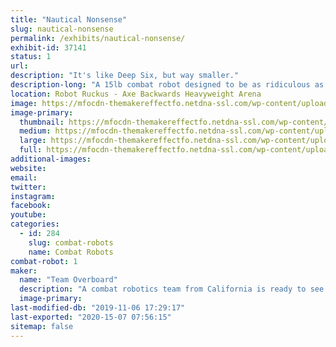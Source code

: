 ```yaml
---
title: "Nautical Nonsense"
slug: nautical-nonsense
permalink: /exhibits/nautical-nonsense/
exhibit-id: 37141
status: 1
url: 
description: "It's like Deep Six, but way smaller."
description-long: "A 15lb combat robot designed to be as ridiculous as its big brother."
location: Robot Ruckus - Axe Backwards Heavyweight Arena
image: https://mfocdn-themakereffectfo.netdna-ssl.com/wp-content/uploads/2019/08/Nautical_Nonsense_Base_2019-Aug-26_06-40-34PM-000_CustomizedView37961330_jpg-1024x715.jpg
image-primary:
  thumbnail: https://mfocdn-themakereffectfo.netdna-ssl.com/wp-content/uploads/2019/08/Nautical_Nonsense_Base_2019-Aug-26_06-40-34PM-000_CustomizedView37961330_jpg-150x150.jpg
  medium: https://mfocdn-themakereffectfo.netdna-ssl.com/wp-content/uploads/2019/08/Nautical_Nonsense_Base_2019-Aug-26_06-40-34PM-000_CustomizedView37961330_jpg-300x210.jpg
  large: https://mfocdn-themakereffectfo.netdna-ssl.com/wp-content/uploads/2019/08/Nautical_Nonsense_Base_2019-Aug-26_06-40-34PM-000_CustomizedView37961330_jpg-1024x715.jpg
  full: https://mfocdn-themakereffectfo.netdna-ssl.com/wp-content/uploads/2019/08/Nautical_Nonsense_Base_2019-Aug-26_06-40-34PM-000_CustomizedView37961330_jpg.jpg
additional-images:
website: 
email: 
twitter: 
instagram: 
facebook: 
youtube: 
categories:
  - id: 284
    slug: combat-robots
    name: Combat Robots
combat-robot: 1
maker:
  name: "Team Overboard"
  description: "A combat robotics team from California is ready to see what the East Coast is all about."
  image-primary: 
last-modified-db: "2019-11-06 17:29:17"
last-exported: "2020-15-07 07:56:15"
sitemap: false
---
```

